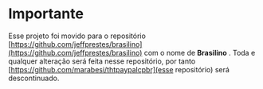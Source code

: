 # Importante

Esse projeto foi movido para o repositório [https://github.com/jeffprestes/brasilino](https://github.com/jeffprestes/brasilino) com o nome de **Brasilino** . Toda e qualquer alteração será feita nesse repositório, por tanto [https://github.com/marabesi/thtpaypalcpbr](esse repositório) será descontinuado.
